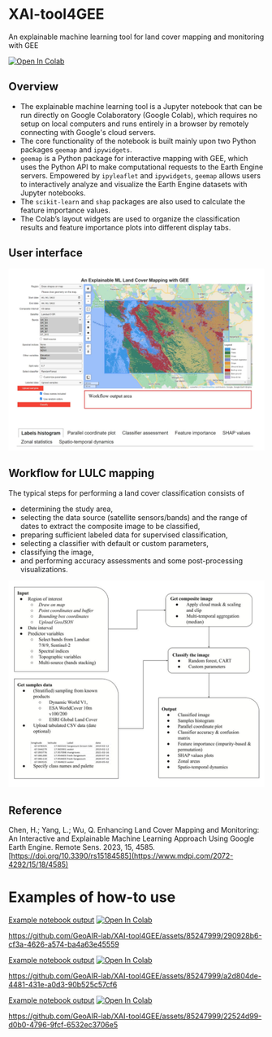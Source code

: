 # XAI-tool4GEE

An explainable machine learning tool for land cover mapping and monitoring with GEE

<a target="_blank" href="https://colab.research.google.com/github/GeoAIR-lab/XAI-tool4GEE/blob/main/ml_landcover_app.ipynb">
  <img src="https://colab.research.google.com/assets/colab-badge.svg" alt="Open In Colab"/>
</a>

## Overview

- The explainable machine learning tool is a Jupyter notebook that can be run directly on Google Colaboratory  (Google Colab), which requires no setup on local computers and runs entirely in a browser by remotely connecting with Google's cloud servers. 
- The core functionality of the notebook is built mainly upon two Python packages `geemap` and `ipywidgets`. 
- `geemap` is a Python package for interactive mapping with GEE, which uses the Python API to make computational requests to the Earth Engine servers. Empowered by `ipyleaflet` and `ipywidgets`, `geemap` allows users to interactively analyze and visualize the Earth Engine datasets with Jupyter notebooks. 
- The `scikit-learn` and `shap` packages are also used to calculate the feature importance values. 
- The Colab’s layout widgets are used to organize the classification results and feature importance plots into different display tabs.


## User interface

![](paper/user_interface.JPG "User Interface")

## Workflow for LULC mapping

The typical steps for performing a land cover classification consists of 
- determining the study area, 
- selecting the data source (satellite sensors/bands) and the range of dates to extract the composite image to be classified, 
- preparing sufficient labeled data for supervised classification, 
- selecting a classifier with default or custom parameters, 
- classifying the image, 
- and performing accuracy assessments and some post-processing visualizations. 

![](paper/flowchart_LULC_classification_GEE.jpg "Workflow chart for LULC classification")

## Reference

Chen, H.; Yang, L.; Wu, Q. Enhancing Land Cover Mapping and Monitoring: An Interactive and Explainable Machine Learning Approach Using Google Earth Engine. 
Remote Sens. 2023, 15, 4585. [https://doi.org/10.3390/rs15184585](https://www.mdpi.com/2072-4292/15/18/4585)


# Examples of how-to use

<a href="https://github.com/GeoAIR-lab/XAI-tool4GEE/blob/main/examples/google_sample/example_output_google_samples.ipynb">Example notebook output</a>
<a target="_blank" href="https://colab.research.google.com/github/GeoAIR-lab/XAI-tool4GEE/blob/main/examples/google_sample/example_output_google_samples.ipynb">
  <img src="https://colab.research.google.com/assets/colab-badge.svg" alt="Open In Colab"/>
</a>

https://github.com/GeoAIR-lab/XAI-tool4GEE/assets/85247999/290928b6-cf3a-4626-a574-ba4a63e45559

<a href="https://github.com/GeoAIR-lab/XAI-tool4GEE/blob/main/examples/Esri/example_output_sample_esri.ipynb">Example notebook output</a>
<a target="_blank" href="https://colab.research.google.com/github/GeoAIR-lab/XAI-tool4GEE/blob/main/examples/Esri/example_output_sample_esri.ipynb">
  <img src="https://colab.research.google.com/assets/colab-badge.svg" alt="Open In Colab"/>
</a>

https://github.com/GeoAIR-lab/XAI-tool4GEE/assets/85247999/a2d804de-4481-431e-a0d3-90b525c57cf6


<a href="https://github.com/GeoAIR-lab/XAI-tool4GEE/blob/main/examples/Dubai/example_output_Dubai.ipynb">Example notebook output</a>
<a target="_blank" href="https://colab.research.google.com/github/GeoAIR-lab/XAI-tool4GEE/blob/main/examples/Dubai/example_output_Dubai.ipynb">
  <img src="https://colab.research.google.com/assets/colab-badge.svg" alt="Open In Colab"/>
</a>

https://github.com/GeoAIR-lab/XAI-tool4GEE/assets/85247999/22524d99-d0b0-4796-9fcf-6532ec3706e5

